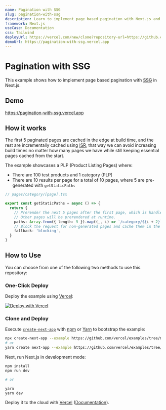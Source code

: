 ```yaml
---
name: Pagination with SSG
slug: pagination-with-ssg
description: Learn to implement page based pagination with Next.js and Vercel.
framework: Next.js
useCase: Documentation
css: Tailwind
deployUrl: https://vercel.com/new/clone?repository-url=https://github.com/vercel/examples/tree/main/solutions/pagination-with-ssg&project-name=pagination-with-ssg&repository-name=pagination-with-ssg
demoUrl: https://pagination-with-ssg.vercel.app
---
```


# Pagination with SSG

This example shows how to implement page based pagination with [SSG](https://nextjs.org/docs/basic-features/data-fetching/get-static-props) in Next.js.

## Demo

https://pagination-with-ssg.vercel.app

## How it works

The first 5 paginated pages are cached in the edge at build time, and the rest are incrementally cached using [ISR](https://nextjs.org/docs/basic-features/data-fetching/incremental-static-regeneration), that way we can avoid increasing build times no matter how many pages we have while still keeping essential pages cached from the
start.

The example showcases a PLP (Product Listing Pages) where:

- There are 100 test products and 1 category (PLP)
- There are 10 results per page for a total of 10 pages, where 5 are pre-generated with `getStaticPaths`

```ts
// pages/category/[page].tsx

export const getStaticPaths = async () => {
  return {
    // Prerender the next 5 pages after the first page, which is handled by the index page.
    // Other pages will be prerendered at runtime.
    paths: Array.from({ length: 5 }).map((_, i) => `/category/${i + 2}`),
    // Block the request for non-generated pages and cache them in the background
    fallback: 'blocking',
  }
}
```

## How to Use

You can choose from one of the following two methods to use this repository:

### One-Click Deploy

Deploy the example using [Vercel](https://vercel.com?utm_source=github&utm_medium=readme&utm_campaign=next-example):

[![Deploy with Vercel](https://vercel.com/button)](https://vercel.com/new/clone?repository-url=https://github.com/vercel/examples/tree/main/solutions/pagination-with-ssg&project-name=pagination-with-ssg&repository-name=pagination-with-ssg)

### Clone and Deploy

Execute [`create-next-app`](https://github.com/vercel/next.js/tree/canary/packages/create-next-app) with [npm](https://docs.npmjs.com/cli/init) or [Yarn](https://yarnpkg.com/lang/en/docs/cli/create/) to bootstrap the example:

```bash
npx create-next-app --example https://github.com/vercel/examples/tree/main/solutions/pagination-with-ssg
# or
yarn create next-app --example https://github.com/vercel/examples/tree/main/solutions/pagination-with-ssg
```

Next, run Next.js in development mode:

```bash
npm install
npm run dev

# or

yarn
yarn dev
```

Deploy it to the cloud with [Vercel](https://vercel.com/new?utm_source=github&utm_medium=readme&utm_campaign=edge-middleware-eap) ([Documentation](https://nextjs.org/docs/deployment)).
